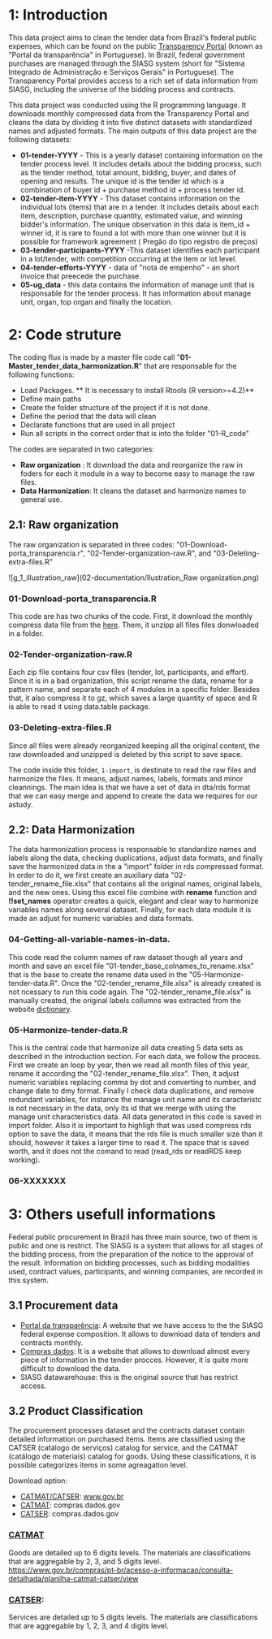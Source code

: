 # 1: Introduction

This data project aims to clean the tender data from Brazil's federal public expenses, which can be found on the public [Transparency Portal](https://portaldatransparencia.gov.br/download-de-dados) (known as "Portal da transparência" in Portuguese). In Brazil, federal government purchases are managed through the SIASG system (short for "Sistema Integrado de Administração e Serviços Gerais" in Portuguese). The Transparency Portal provides access to a rich set of data information from SIASG, including the universe of the bidding process and contracts. 

This data project was conducted using the R programming language. It downloads monthly compressed data from the Transparency Portal and cleans the data by dividing it into five distinct datasets with standardized names and adjusted formats. The main outputs of this data project are the following datasets:

*  **01-tender-YYYY** - This is a yearly dataset containing information on the tender process level. It includes details about the bidding process, such as the tender method, total amount, bidding, buyer, and dates of opening and results. The unique id is the tender id which is a combination of buyer id + purchase method id + process tender id.
*  **02-tender-item-YYYY** -  This dataset contains information on the individual lots (items) that are in a tender. It includes details about each item, description, purchase quantity, estimated value, and winning bidder's information. The unique observation in this data is item_id + winner id, it is rare to found a lot with more than one winner but it is possible for framework agreement ( Pregão do tipo registro de preços)
*  **03-tender-participants-YYYY** -This dataset identifies each participant in a lot/tender, with competition occurring at the item or lot level.
*  **04-tender-efforts-YYYY** - data of "nota de empenho" - an short invoice that preecede the purchase.
*  **05-ug_data** - this data contains the information of manage unit that is responsable for the tender process. It has information about manage unit, organ, top organ and finally the location.


# 2: Code struture

The coding flux is made by a master file code call "**01-Master_tender_data_harmonization.R**" that are responsable for the following functions:
* Load Packages. ** It is necessary to install Rtools (R version>=4.2)** 
* Define main paths
* Create the folder structure of the project if it is not done.
* Define the period that the data will clean
* Declarate functions that are used in all project
* Run all scripts in the correct order that is into the folder "01-R_code"

The codes are separated in two categories:
* **Raw organization** : It download the data and reorganize the raw in foders for each it module in a way to become easy to manage the raw files.
* **Data Harmonization**: It cleans the dataset and harmonize names to general use.

## 2.1: Raw organization

The raw organization is separated in three codes: "01-Download-porta_transparencia.r", "02-Tender-organization-raw.R", and "03-Deleting-extra-files.R"

![g_1_illustration_raw](02-documentation/Ilustration_Raw organization.png)


###  01-Download-porta_transparencia.R
  This code are has two chunks of the code. First, it download the monthly compress data file from the [here](https://portaldatransparencia.gov.br/download-de-dados/licitacoes). Them, it unzipp all files files donwloaded in a folder.
  
###  02-Tender-organization-raw.R
 Each zip file contains four csv files (tender, lot, participants, and effort). Since it is in a bad organization, this script rename the data, rename for a pattern name, and separate each of 4 modules in a specific folder. Besides that, it also compress it to gz, which saves a large quantity of space and R is able to read it using data.table package.
 
###  03-Deleting-extra-files.R
 Since all files were already reorganized keeping all the original content, the raw downloaded and unzipped is deleted by this script to save space.

The code inside this folder, `1-import`, is destinate to read the raw files and harmonize the files. It means, adjust names, labels, formats and minor cleannings.
The main idea is that we have a set of data in dta/rds format that we can easy merge and append to create the data we requires for our astudy.

## 2.2: Data Harmonization
  The data harmonization process is responsable to standardize names and labels along the data, checking duplications, adjust data formats, and finally save the harmonized data in the a "import" folder in rds compressed format. In order to do it, we first create an auxiliary data "02-tender_rename_file.xlsx" that contains all the original names, original labels, and the new ones. Using this excel file combine with **rename** function and  **!!set_names** operator creates a quick, elegant and clear way to harmonize variables names along several dataset. Finally, for each data module it is made an adjust for numeric variables and data formats.
  
###  04-Getting-all-variable-names-in-data. 
 This code read the column names of raw dataset though all years and month and save an excel file "01-tender_base_colnames_to_rename.xlsx" that is the base to create the rename data used in the "05-Harmonize-tender-data.R". Once the  "02-tender_rename_file.xlsx" is already created is not ncessary to run this code again. The  "02-tender_rename_file.xlsx" is manually created, the original labels collumns was extracted from the website [dictionary](https://portaldatransparencia.gov.br/pagina-interna/603389-dicionario-de-dados-licitacoes).
 
###  05-Harmonize-tender-data.R
  This is the central code that harmonize all data creating 5 data sets as described in the introduction section. For each data, we follow the process. First we create an loop by year, then we read all month files of this year, rename it according the "02-tender_rename_file.xlsx". Then, it adjust numeric variables replacing comma by dot and converting to number, and change date to dmy format. Finally I check data duplications, and remove redundant variables, for instance the manage unit name and its caracteristc is not necessary in the data, only its id that we merge with using the manage unit characteristics data.
  All data generated in this code is saved in import folder. Also it is important to highligh that was used compress rds option to save the data, it means that the rds file is much smaller size than it should, however it takes a larger time to read it. The space that is saved worth, and it does not the comand to read (read_rds or readRDS keep working).
  
###  06-XXXXXXX
 

# 3: Others usefull informations

Federal public procurement in Brazil has three main source, two of them is public and one is restrict. The SIASG is a system that allows for all stages of the bidding process, from the preparation of the notice to the approval of the result. Information on bidding processes, such as bidding modalities used, contract values, participants, and winning companies, are recorded in this system.



## 3.1 Procurement data

* [Portal da transparência](https://www.portaltransparencia.gov.br/origem-dos-dados): A website that we have access to the the SIASG
federal expense composition. It allows to download data of tenders and contracts monthly. 
* [Compras dados](http://compras.dados.gov.br/): It is a website that allows to download almost every piece of information in the tender procces. However,
it is quite more difficult to download the data.
* SIASG datawarehouse: this is the original source that has restrict access.

## 3.2 Product Classification 
The procurement processes dataset and the contracts dataset contain detailed information on purchased items. Items are classified using the CATSER (catálogo de serviços) catalog for service, and the CATMAT (catálogo de materiais) catalog for goods.  Using these classifications, it is possible categorizes items in some agreagation level. 

Download option:
* [CATMAT/CATSER](https://www.gov.br/compras/pt-br/acesso-a-informacao/consulta-detalhada/planilha-catmat-catser): www.gov.br
* [CATMAT](http://compras.dados.gov.br/docs/lista-metodos-materiais.html): compras.dados.gov
* [CATSER](http://compras.dados.gov.br/docs/lista-metodos-servicos.html): compras.dados.gov

### [CATMAT](https://www.gov.br/saude/pt-br/acesso-a-informacao/gestao-do-sus/economia-da-saude/banco-de-precos-em-saude/catalogo-de-materiais-2013-catmat)
  Goods are detailed up to 6 digits levels. The materials are classifications that are aggregable by 2, 3, and 5 digits level.
https://www.gov.br/compras/pt-br/acesso-a-informacao/consulta-detalhada/planilha-catmat-catser/view 

### [CATSER](http://compras.dados.gov.br/): 
  Services are detailed up to 5 digits levels. The materials are classifications that are aggregable by 1, 2, 3, and 4 digits level.

